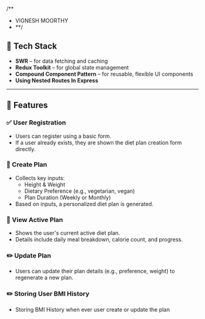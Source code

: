 /\*\*

- VIGNESH MOORTHY
- \*\*/

## 🚀 Tech Stack

- **SWR** – for data fetching and caching
- **Redux Toolkit** – for global state management
- **Compound Component Pattern** – for reusable, flexible UI components
- **Using Nested Routes In Express**

---

## 🧩 Features

### ✅ User Registration

- Users can register using a basic form.
- If a user already exists, they are shown the diet plan creation form directly.

### 📝 Create Plan

- Collects key inputs:
  - Height & Weight
  - Dietary Preference (e.g., vegetarian, vegan)
  - Plan Duration (Weekly or Monthly)
- Based on inputs, a personalized diet plan is generated.

### 👀 View Active Plan

- Shows the user's current active diet plan.
- Details include daily meal breakdown, calorie count, and progress.

### ✏️ Update Plan

- Users can update their plan details (e.g., preference, weight) to regenerate a new plan.

### ✏️ Storing User BMI History

- Storing BMI History when ever user create or update the plan
